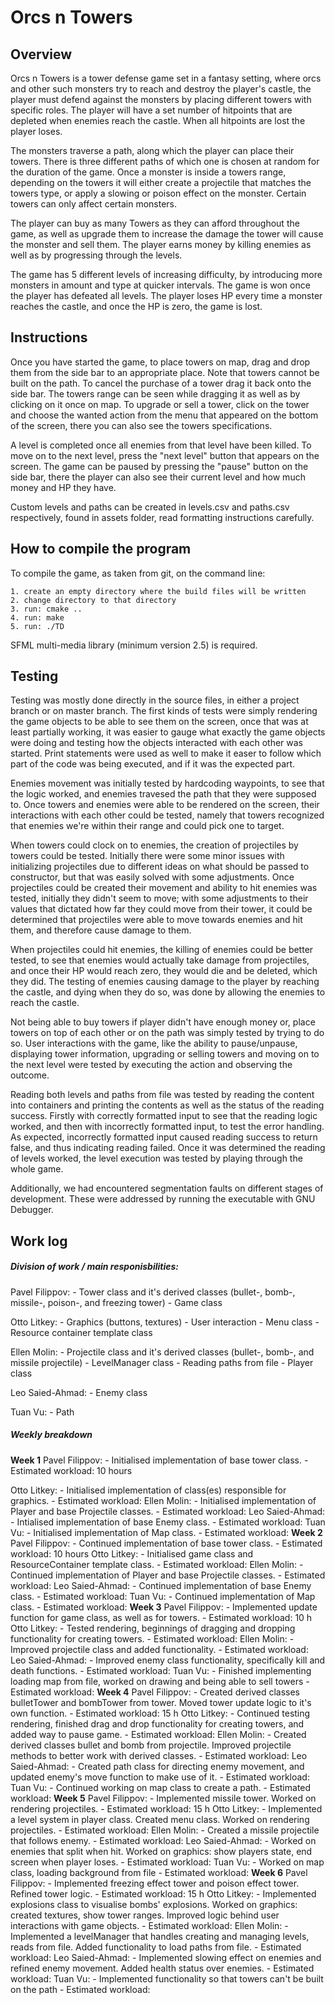 # Orcs n Towers

## Overview

Orcs n Towers is a tower defense game set in a fantasy setting, where orcs and other such monsters try to reach and destroy the player's castle, the player must defend against the monsters by placing different towers with specific roles. The player will have a set number of hitpoints that are depleted when enemies reach the castle. When all hitpoints are lost the player loses.

The monsters traverse a path, along which the player can place their towers. There is three different paths of which one is chosen at random for the duration of the game. Once a monster is inside a towers range, depending on the towers it will either create a projectile that matches the towers type, or apply a slowing or poison effect on the monster. Certain towers can only affect certain monsters.

The player can buy as many Towers as they can afford throughout the game, as well as upgrade them to increase the damage the tower will cause the monster and sell them. The player earns money by killing enemies as well as by progressing through the levels.

The game has 5 different levels of increasing difficulty, by introducing more monsters in amount and type at quicker intervals. The game is won once the player has defeated all levels. The player loses HP every time a monster reaches the castle, and once the HP is zero, the game is lost.

## Instructions

Once you have started the game, to place towers on map, drag and drop them from the side bar to an appropriate place. Note that towers cannot be built on the path. To cancel the purchase of a tower drag it back onto the side bar. The towers range can be seen while dragging it as well as by clicking on it once on map. To upgrade or sell a tower, click on the tower and choose the wanted action from the menu that appeared on the bottom of the screen, there you can also see the towers specifications. 

A level is completed once all enemies from that level have been killed. To move on to the next level, press the "next level" button that appears on the screen. The game can be paused by pressing the "pause" button on the side bar, there the player can also see their current level and how much money and HP they have.

Custom levels and paths can be created in levels.csv and paths.csv respectively, found in assets folder, read formatting instructions carefully.

## How to compile the program

To compile the game, as taken from git, on the command line:

    1. create an empty directory where the build files will be written
    2. change directory to that directory
    3. run: cmake ..
    4. run: make
    5. run: ./TD

SFML multi-media library (minimum version 2.5) is required.

## Testing

Testing was mostly done directly in the source files, in either a project branch or on master branch. The first kinds of tests were simply rendering the game objects to be able to see them on the screen, once that was at least partially working, it was easier to gauge what exactly the game objects were doing and testing how the objects interacted with each other was started. Print statements were used as well to make it easer to follow which part of the code was being executed, and if it was the expected part.

Enemies movement was initially tested by hardcoding waypoints, to see that the logic worked, and enemies travesed the path that they were supposed to. Once towers and enemies were able to be rendered on the screen, their interactions with each other could be tested, namely that towers recognized that enemies we're within their range and could pick one to target.

When towers could clock on to enemies, the creation of projectiles by towers could be tested. Initially there were some minor issues with initializing projectiles due to different ideas on what should be passed to constructor, but that was easily solved with some adjustments. Once projectiles could be created their movement and ability to hit enemies was tested, initially they didn't seem to move; with some adjustments to their values that dictated how far they could move from their tower, it could be determined that projectiles were able to move towards enemies and hit them, and therefore cause damage to them. 

When projectiles could hit enemies, the killing of enemies could be better tested, to see that enemies would actually take damage from projectiles, and once their HP would reach zero, they would die and be deleted, which they did. The testing of enemies causing damage to the player by reaching the castle, and dying when they do so, was done by allowing the enemies to reach the castle.

Not being able to buy towers if player didn't have enough money or, place towers on top of each other or on the path was simply tested by trying to do so. User interactions with the game, like the ability to pause/unpause, displaying tower information, upgrading or selling towers and moving on to the next level were tested by executing the action and observing the outcome. 

Reading both levels and paths from file was tested by reading the content into containers and printing the contents as well as the status of the reading success. Firstly with correctly formatted input to see that the reading logic worked, and then with incorrectly formatted input, to test the error handling. As expected, incorrectly formatted input caused reading success to return false, and thus indicating reading failed. Once it was determined the reading of levels worked, the level execution was tested by playing through the whole game.

Additionally, we had encountered segmentation faults on different stages of development. These were addressed by running the executable with GNU Debugger. 

## Work log

##### Division of work / main responisbilities:

Pavel Filippov:
    - Tower class and it's derived classes (bullet-, bomb-, missile-, poison-, and freezing tower)
    - Game class

Otto Litkey:
    - Graphics (buttons, textures)
    - User interaction
    - Menu class
    - Resource container template class

Ellen Molin:
    - Projectile class and it's derived classes (bullet-, bomb-, and missile projectile)
    - LevelManager class
    - Reading paths from file
    - Player class

Leo Saied-Ahmad:
    - Enemy class

Tuan Vu:
    - Path

##### Weekly breakdown

**Week 1**
Pavel Filippov:
    - Initialised implementation of base tower class.
    - Estimated workload: 10 hours

Otto Litkey: 
    - Initialised implementation of class(es) responsible for graphics.
    - Estimated workload: 
Ellen Molin:
    - Initialised implementation of Player and base Projectile classes.
    - Estimated workload: 
Leo Saied-Ahmad:
    - Intialised implementation of base Enemy class.
    - Estimated workload: 
Tuan Vu:
    - Initialised implementation of Map class.
    - Estimated workload: 
**Week 2**
Pavel Filippov:
    - Continued implementation of base tower class.
    - Estimated workload: 10 hours
Otto Litkey: 
    - Initialised game class and ResourceContainer template class.
    - Estimated workload: 
Ellen Molin:
    - Continued implementation of Player and base Projectile classes.
    - Estimated workload: 
Leo Saied-Ahmad:
    - Continued implementation of base Enemy class.
    - Estimated workload: 
Tuan Vu:
    - Continued implementation of Map class.
    - Estimated workload: 
**Week 3**
Pavel Filippov:
    - Implemented update function for game class, as well as for towers.
    - Estimated workload: 10 h 
Otto Litkey: 
    - Tested rendering, beginnings of dragging and dropping functionality for creating towers.
    - Estimated workload: 
Ellen Molin:
    - Improved projectile class and added functionality.
    - Estimated workload: 
Leo Saied-Ahmad:
    - Improved enemy class functionality, specifically kill and death functions.
    - Estimated workload: 
Tuan Vu:
    - Finished implementing loading map from file, worked on drawing and being able to sell towers
    - Estimated workload: 
**Week 4**
Pavel Filippov:
    - Created derived classes bulletTower and bombTower from tower. Moved tower update logic to it's own function.
    - Estimated workload: 15 h
Otto Litkey: 
    - Continued testing rendering, finished drag and drop functionality for creating towers, and added way to pause game.
    - Estimated workload: 
Ellen Molin:
    - Created derived classes bullet and bomb from projectile. Improved projectile methods to better work with derived classes.
    - Estimated workload: 
Leo Saied-Ahmad:
    - Created path class for directing enemy movement, and updated enemy's move function to make use of it.
    - Estimated workload: 
Tuan Vu:
    - Continued working on map class to create a path.
    - Estimated workload: 
**Week 5**
Pavel Filippov:
    - Implemented missile tower. Worked on rendering projectiles.
    - Estimated workload: 15 h
Otto Litkey: 
    - Implemented a level system in player class. Created menu class. Worked on rendering projectiles.
    - Estimated workload: 
Ellen Molin:
    - Created a missile projectile that follows enemy. 
    - Estimated workload: 
Leo Saied-Ahmad:
    - Worked on enemies that split when hit. Worked on graphics: show players state, end screen when player loses.
    - Estimated workload: 
Tuan Vu:
    - Worked on map class, loading background from file
    - Estimated workload: 
**Week 6**
Pavel Filippov:
    - Implemented freezing effect tower and poison effect tower. Refined tower logic.
    - Estimated workload: 15 h 
Otto Litkey: 
    - Implemented explosions class to visualise bombs' explosions. Worked on graphics: created textures, show tower ranges. Improved logic behind user interactions with game objects.
    - Estimated workload: 
Ellen Molin:
    - Implemented a levelManager that handles creating and managing levels, reads from file. Added functionality to load paths from file.
    - Estimated workload: 
Leo Saied-Ahmad:
    - Implemented slowing effect on enemies and refined enemy movement. Added health status over enemies.
    - Estimated workload: 
Tuan Vu:
    - Implemented functionality so that towers can't be built on the path
    - Estimated workload: 